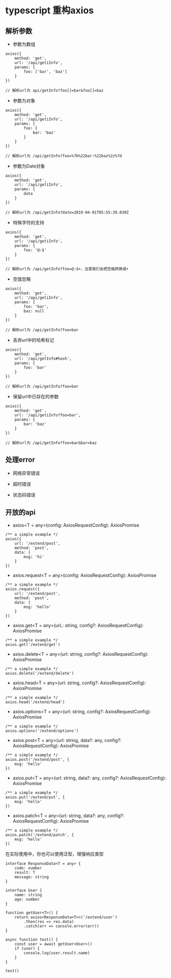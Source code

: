 # typescript 重构axios

## 解析参数

- 参数为数组
```
axios({
    method: 'get',
    url: '/api/getiInfo',
    params: {
        foo: ['bar', 'baz']
    }
})

// 解析url为 api/getInfo?foo[]=bar&foo[]=baz
```

- 参数为对象
```
axios({
    method: 'get',
    url: '/api/getiInfo',
    params: {
        foo: {
            bar: 'baz'
        }
    }
})

// 解析url为 /api/getInfo?foo=%7b%22bar:%22baz%2z%7d
```

- 参数为Date对象
```
axios({
    method: 'get',
    url: '/api/getiInfo',
    params: {
        date
    }
})

// 解析url为 /api/getInfo?date=2019-04-01T05:55:39.030Z
```

- 特殊字符的支持
```
axios({
    method: 'get',
    url: '/api/getiInfo',
    params: {
        foo: '@:$'
    }
})

// 解析url为 /api/getInfo?foo=@:$+，注意我们会把空格转换成+
```


- 空值忽略
```
axios({
    method: 'get',
    url: '/api/getiInfo',
    params: {
        foo: 'bar',
        baz: null
    }
})

// 解析url为 /api/getInfo?foo=bar
```

- 丢弃url中的哈希标记
```
axios({
    method: 'get',
    url: '/api/getInfo#hash',
    params: {
        foo: 'bar'
    }
})

// 解析url为 /api/getInfo?foo=bar
```

- 保留url中已存在的参数
```
axios({
    method: 'get',
    url: '/api/getiInfo?foo=bar',
    params: {
        bar: 'baz'
    }
})

// 解析url为 /api/getInfo?foo=bar&bar=baz
```

## 处理error
- 网络异常错误

- 超时错误

- 状态码错误

## 开放的api

- axios<T = any>(config: AxiosRequestConfig): AxiosPromise<T>
```
/** a simple example */
axios({
    url: '/extend/post',
    method: 'post',
    data: {
        msg: 'hi'
    }
})
```

- axios.request<T = any>(config: AxiosRequestConfig): AxiosPromise<T>
```
/** a simple example */
axios.request({
    url: '/extend/post',
    method: 'post',
    data: {
        msg: 'hello'
    }
})
```

- axios.get<T = any>(urL: string, config?: AxiosRequestConfig): AxiosPromise<T>
```
/** a simple example */
axios.get('/extend/get')
```

- axios.delete<T = any>(url: string, config?: AxiosRequestConfig): AxiosPromise<T>
```
/** a simple example */
axios.delete('/extend/delete')
```

- axios.head<T = any>(url: string, config?: AxiosRequestConfig): AxiosPromise<T>
```
/** a simple example */
axios.head('/extend/head')
```

- axios.options<T = any>(url: string, config?: AxiosRequestConfig): AxiosPromise<T>
```
/** a simple example */
axios.options('/extend/options')
```

- axios.post<T = any>(url: string, data?: any, config?: AxiosRequestConfig): AxiosPromise<T>
```
/** a simple example */
axios.post('/extend/post', { 
    msg: 'hello' 
})
```

- axios.put<T = any>(url: string, data?: any, config?: AxiosRequestConfig): AxiosPromise<T>
```
/** a simple example */
axios.put('/extend/put', { 
    msg: 'hello' 
})
```

- axios.patch<T = any>(url: string, data?: any, config?: AxiosRequestConfig): AxiosPromise<T>
```
/** a simple example */
axios.patch('/extend/patch', { 
    msg: 'hello' 
})
```

在实际使用中，你也可以使用泛型，增强响应类型
```
interface ResponseData<T = any> {
    code: number
    result: T
    message: string
}

interface User {
    name: string
    age: number
}

function getUser<T>() {
    return axios<ResponseData<T>>('/extend/user')
        .then(res => res.data)
        .catch(err => console.error(err))
} 

async function test() {
    const user = await getUser<User>()
    if (user) {
        console.log(user.result.name)
    }
}

test()
```